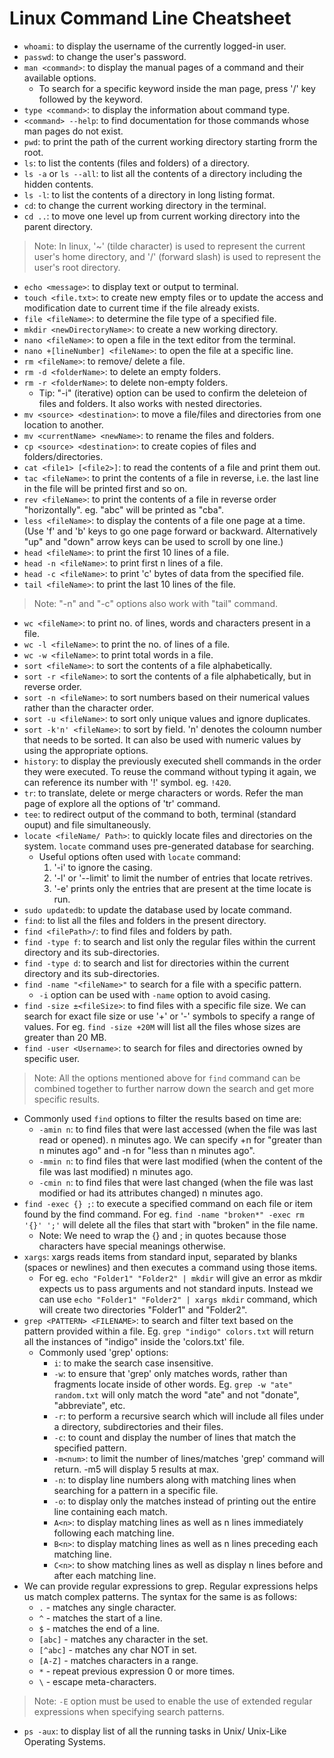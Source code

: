 # Linux Command Line Cheatsheet

- `whoami`: to display the username of the currently logged-in user.
- `passwd`: to change the user's password.
- `man <command>`: to display the manual pages of a command and their available options.
   - To search for a specific keyword inside the man page, press '/' key followed by the keyword.
- `type <command>`: to display the information about command type.
- `<command> --help`: to find documentation for those commands whose man pages do not exist.
- `pwd`: to print the path of the current working directory starting frorm the root.
- `ls`: to list the contents (files and folders) of a directory.
- `ls -a` or `ls --all`: to list all the contents of a directory including the hidden contents.
- `ls -l`: to list the contents of a directory in long listing format.
- `cd`: to change the current working directory in the terminal.
- `cd ..`: to move one level up from current working directory into the parent directory.
> Note: In linux, '~' (tilde character) is used to represent the current user's home directory, and '/' (forward slash) is used to represent the user's root directory.
- `echo <message>`: to display text or output to terminal.
- `touch <file.txt>`: to create new empty files or to update the access and modification date to current time if the file already exists.
- `file <fileName>`: to determine the file type of a specified file.
- `mkdir <newDirectoryName>`: to create a new working directory.
- `nano <fileName>`: to open a file in the text editor from the terminal.
- `nano +[lineNumber] <fileName>`: to open the file at a specific line.
- `rm <fileName>`: to remove/ delete a file.
- `rm -d <folderName>`: to delete an empty folders.
- `rm -r <folderName>`: to delete non-empty folders.
   - Tip: "-i" (iterative) option can be used to confirm the deleteion of files and folders. It also works with nested directories.
- `mv <source> <destination>`: to move a file/files and directories from one location to another.
- `mv <currentName> <newName>`: to rename the files and folders.
- `cp <source> <destination>`: to create copies of files and folders/directories.
- `cat <file1> [<file2>]`: to read the contents of a file and print them out.
- `tac <fileName>`: to print the contents of a file in reverse, i.e. the last line in the file will be printed first and so on.
- `rev <fileName>`: to print the contents of a file in reverse order "horizontally". eg. "abc" will be printed as "cba".
- `less <fileName>`: to display the contents of a file one page at a time. (Use 'f' and 'b' keys to go one page forward or backward. Alternatively "up" and "down" arrow keys can be used to scroll by one line.)
- `head <fileName>`: to print the first 10 lines of a file.
- `head -n <fileName>`: to print first n lines of a file.
- `head -c <fileName>`: to print 'c' bytes of data from the specified file.
- `tail <fileName>`: to print the last 10 lines of the file.
> Note: "-n" and "-c" options also work with "tail" command.
- `wc <fileName>`: to print no. of lines, words and characters present in a file.
- `wc -l <fileName>`: to print the no. of lines of a file.
- `wc -w <fileName>`: to print total words in a file.
- `sort <fileName>`: to sort the contents of a file alphabetically.
- `sort -r <fileName>`: to sort the contents of a file alphabetically, but in reverse order.
- `sort -n <fileName>`: to sort numbers based on their numerical values rather than the character order.
- `sort -u <fileName>`: to sort only unique values and ignore duplicates.
- `sort -k'n' <fileName>`: to sort by field. 'n' denotes the coloumn number that needs to be sorted. It can also be used with numeric values by using the appropriate options.
- `history`: to display the previously executed shell commands in the order they were executed. To reuse the command without typing it again, we can reference its number with '!' symbol. eg. `!420`.
- `tr`: to translate, delete or merge characters or words. Refer the man page of explore all the options of 'tr' command.
- `tee`: to redirect output of the command to both, terminal (standard ouput) and file simultaneously.
- `locate <fileName/ Path>`: to quickly locate files and directories on the system. `locate` command uses pre-generated database for searching.
   - Useful options often used with `locate` command:
     1) '-i' to ignore the casing.
     2) '-l' or '--limit' to limit the number of entries that locate retrives.
     3) '-e' prints only the entries that are present at the time locate is run.
- `sudo updatedb`: to update the database used by locate command.
- `find`: to list all the files and folders in the present directory.
- `find <filePath>/`: to find files and folders by path.
- `find -type f`: to search and list only the regular files within the current directory and its sub-directories.
- `find -type d`: to search and list for directories within the current directory and its sub-directories.
- `find -name "<fileName>"` to search for a file with a specific pattern.
   - `-i` option can be used with `-name` option to avoid casing.
- `find -size ±<fileSize>`: to find files with a specific file size. We can search for exact file size or use '+' or '-' symbols to specify a range of values. For eg. `find -size +20M` will list all the files whose sizes are greater than 20 MB.
- `find -user <Username>`: to search for files and directories owned by specific user.
> Note: All the options mentioned above for `find` command can be combined together to further narrow down the search and get more specific results.
- Commonly used `find` options to filter the results based on time are:
  - `-amin n`: to find files that were last accessed (when the file was last read or opened). n minutes ago. We can specify +n for "greater than n minutes
     ago" and -n for "less than n minutes ago".
  - `-mmin n`: to find files that were last modified (when the content of the file was last modified) n minutes ago.
  - `-cmin n`: to find files that were last changed (when the file was last modified or had its attributes changed) n minutes ago.
- `find -exec {} ;`: to execute a specified command on each file or item found by the find command. For eg. `find -name "broken*" -exec rm '{}' ';'` will delete all the files that start with "broken" in the file name.
   - Note: We need to wrap the {} and ; in quotes because those characters have special meanings otherwise.
- `xargs`: xargs reads items from standard input, separated by blanks (spaces or newlines) and then executes a command using those items.
  - For eg. `echo "Folder1" "Folder2" | mkdir` will give an error as mkdir expects us to pass arguments and not standard inputs. Instead we can use `echo "Folder1" "Folder2" | xargs mkdir` command, which will create two directories "Folder1" and "Folder2".
- `grep <PATTERN> <FILENAME>`: to search and filter text based on the pattern provided within a file. Eg. `grep "indigo" colors.txt` will return all the instances of "indigo" inside the 'colors.txt' file.
  - Commonly used 'grep' options:
    - `i`: to make the search case insensitive.
    - `-w`: to ensure that 'grep' only matches words, rather than fragments locate inside of other words. Eg. `grep -w "ate" random.txt` will only match the word "ate" and not "donate", "abbreviate", etc.
    - `-r`: to perform a recursive search which will include all files under a directory, subdirectories and their files.
    - `-c`: to count and display the number of lines that match the specified pattern.
    - `-m<num>`: to limit the number of lines/matches 'grep' command will return. -m5 will display 5 results at max.
    - `-n`: to display line numbers along with matching lines when searching for a pattern in a specific file.
    - `-o`: to display only the matches instead of printing out the entire line containing each match.
    - `A<n>`: to display matching lines as well as n lines immediately following each matching line.
    - `B<n>`: to display matching lines as well as n lines preceding each matching line.
    - `C<n>`: to show matching lines as well as display n lines before and after each matching line.
- We can provide regular expressions to grep. Regular expressions helps us match complex patterns. The syntax for the same is as follows:
   - `.` - matches any single character.
   - `^` - matches the start of a line.
   - `$` - matches the end of a line.
   - `[abc]` - matches any character in the set.
   - `[^abc]` - matches any char NOT in set.
   - `[A-Z]` - matches characters in a range.
   - `*` - repeat previous expression 0 or more times.
   - `\` - escape meta-characters.
> Note: `-E` option must be used to enable the use of extended regular expressions when specifying search patterns.
- `ps -aux`: to display list of all the running tasks in Unix/ Unix-Like Operating Systems.

